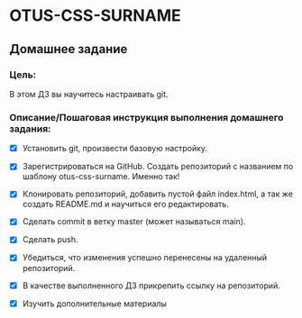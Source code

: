 # OTUS-CSS-SURNAME
## Домашнее задание

### Цель:
В этом ДЗ вы научитесь настраивать git.


### Описание/Пошаговая инструкция выполнения домашнего задания:


- [x] Установить git, произвести базовую настройку.
- [x] Зарегистрироваться на GitHub. Создать репозиторий c названием по шаблону otus-css-surname. Именно так!
- [x] Клонировать репозиторий, добавить пустой файл index.html, а так же создать README.md и научиться его редактировать.
- [x] Сделать commit в ветку master (может называться main).
- [x] Сделать push.
- [x] Убедиться, что изменения успешно перенесены на удаленный репозиторий.
- [x] В качестве выполненного ДЗ прикрепить ссылку на репозиторий.
- [x] Изучить дополнительные материалы


